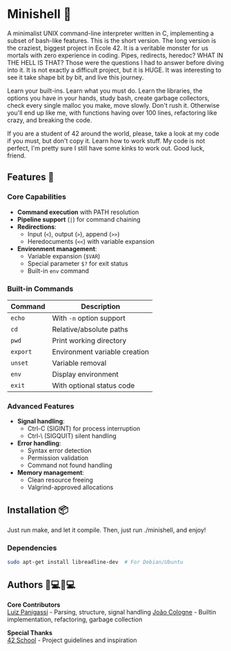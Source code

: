 # Minishell 🔧

A minimalist UNIX command-line interpreter written in C, implementing a subset of bash-like features. This
is the short version. The long version is the craziest, biggest project in Ecole 42. It is a veritable monster
for us mortals with zero experience in coding. Pipes, redirects, heredoc? WHAT IN THE HELL IS THAT? Those were the
questions I had to answer before diving into it. It is not exactly a difficult project, but it is HUGE. It was
interesting to see it take shape bit by bit, and live this journey.

Learn your built-ins. Learn what you must do. Learn the libraries, the options you have in your hands, study bash,
create garbage collectors, check every single malloc you make, move slowly. Don't rush it. Otherwise you'll end up
like me, with functions having over 100 lines, refactoring like crazy, and breaking the code.

If you are a student of 42 around the world, please, take a look at my code if you must, but don't copy it. Learn
how to work stuff. My code is not perfect, I'm pretty sure I still have some kinks to work out. Good luck, friend.

## Features 🚀

### Core Capabilities
- **Command execution** with PATH resolution
- **Pipeline support** (`|`) for command chaining
- **Redirections**:
  - Input (`<`), output (`>`), append (`>>`)
  - Heredocuments (`<<`) with variable expansion
- **Environment management**:
  - Variable expansion (`$VAR`)
  - Special parameter `$?` for exit status
  - Built-in `env` command

### Built-in Commands
| Command    | Description                     |
|------------|---------------------------------|
| `echo`     | With `-n` option support       |
| `cd`       | Relative/absolute paths        |
| `pwd`      | Print working directory        |
| `export`   | Environment variable creation  |
| `unset`    | Variable removal               |
| `env`      | Display environment            |
| `exit`     | With optional status code      |

### Advanced Features
- **Signal handling**:
  - Ctrl-C (SIGINT) for process interruption
  - Ctrl-\ (SIGQUIT) silent handling
- **Error handling**:
  - Syntax error detection
  - Permission validation
  - Command not found handling
- **Memory management**:
  - Clean resource freeing
  - Valgrind-approved allocations

## Installation 📦

Just run make, and let it compile. Then, just run ./minishell, and enjoy!

### Dependencies
```bash
sudo apt-get install libreadline-dev  # For Debian/Ubuntu
```
## Authors 👩💻👨💻

**Core Contributors**  
[Luiz Panigassi](https://github.com/luizpanigassi) - Parsing, structure, signal handling 
[João Cologne](https://github.com/jocologne) - Builtin implementation, refactoring, garbage collection

**Special Thanks**  
[42 School](https://www.42.fr/) - Project guidelines and inspiration

